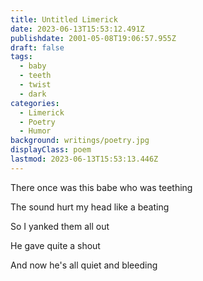 ```yaml
---
title: Untitled Limerick
date: 2023-06-13T15:53:12.491Z
publishdate: 2001-05-08T19:06:57.955Z
draft: false
tags:
  - baby
  - teeth
  - twist
  - dark
categories:
  - Limerick
  - Poetry
  - Humor
background: writings/poetry.jpg
displayClass: poem
lastmod: 2023-06-13T15:53:13.446Z
---
```


There once was this babe who was teething

The sound hurt my head like a beating

So I yanked them all out

He gave quite a shout

And now he's all quiet and bleeding
